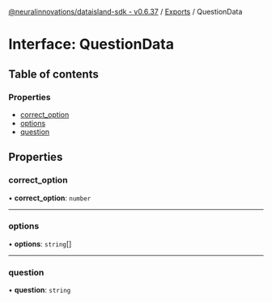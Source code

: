 [@neuralinnovations/dataisland-sdk - v0.6.37](../../README.md) / [Exports](../modules.md) / QuestionData

# Interface: QuestionData

## Table of contents

### Properties

- [correct\_option](QuestionData.md#correct_option)
- [options](QuestionData.md#options)
- [question](QuestionData.md#question)

## Properties

### correct\_option

• **correct\_option**: `number`

___

### options

• **options**: `string`[]

___

### question

• **question**: `string`
